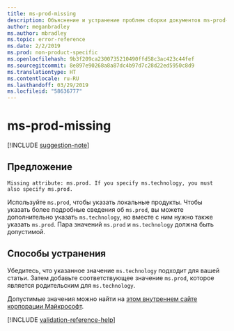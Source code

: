 ```yaml
---
title: ms-prod-missing
description: Объяснение и устранение проблем сборки документов ms-prod-missing
author: meganbradley
ms.author: mbradley
ms.topic: error-reference
ms.date: 2/2/2019
ms.prod: non-product-specific
ms.openlocfilehash: 9b3f209ca2300735210490ffd58c3ac423c44fef
ms.sourcegitcommit: 8e897e90268a8a87dc4b97d7c28d22ed5950c8d9
ms.translationtype: HT
ms.contentlocale: ru-RU
ms.lasthandoff: 03/29/2019
ms.locfileid: "58636777"
---
```

# <a name="ms-prod-missing"></a>ms-prod-missing

[!INCLUDE [suggestion-note](includes/suggestion-note.md)]

## <a name="suggestion"></a>Предложение

`Missing attribute: ms.prod. If you specify ms.technology, you must also specify ms.prod.`

Используйте `ms.prod`, чтобы указать локальные продукты. Чтобы указать более подробные сведения об `ms.prod`, вы можете дополнительно указать `ms.technology`, но вместе с ним нужно также указать `ms.prod`. Пара значений `ms.prod` и `ms.technology` должна быть допустимой.

## <a name="resolution"></a>Способы устранения

Убедитесь, что указанное значение `ms.technology` подходит для вашей статьи. Затем добавьте соответствующее значение `ms.prod`, которое является родительским для `ms.technology`.

Допустимые значения можно найти на [этом внутреннем сайте корпорации Майкрософт](https://docsmetadatatool.azurewebsites.net/allowlists).

<!--make sure to add this file to your includes folder and verify the path-->
[!INCLUDE [validation-reference-help](includes/validation-reference-help.md)]
